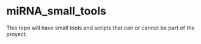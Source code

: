 # miRNA_small_tools
This repo will have small tools and scripts that can or cannot be part of the proyect. 
